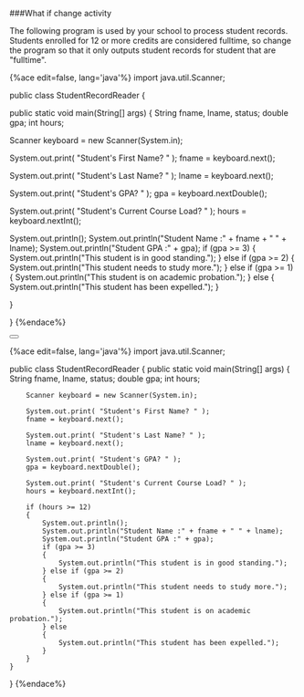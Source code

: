 <!-- djw:done-->
<!-- ajh:done-->
###What if change activity

The following program is used by your school to process student records. Students enrolled for 12 or more credits are considered fulltime, so change the program so that it only outputs student records for student that are "fulltime".

{%ace edit=false, lang='java'%}
import java.util.Scanner;

public class StudentRecordReader {

public static void main(String[] args) {
String fname, lname, status;
double gpa;
int hours;


Scanner keyboard = new Scanner(System.in);

System.out.print( "Student's First Name? " );
fname = keyboard.next();

System.out.print( "Student's Last Name? " );
lname = keyboard.next();

System.out.print( "Student's GPA? " );
gpa = keyboard.nextDouble();

System.out.print( "Student's Current Course Load? " );
hours = keyboard.nextInt();

System.out.println();
System.out.println("Student Name :" + fname + " " + lname);
System.out.println("Student GPA :" + gpa);
if (gpa >= 3)
{
System.out.println("This student is in good standing.");
} else if (gpa >= 2)
{
System.out.println("This student needs to study more.");
} else if (gpa >= 1)
{
System.out.println("This student is on academic probation.");
} else
{
System.out.println("This student has been expelled.");
}


}

}
{%endace%}



<button class="section" target="section1" show="Sample Answer" hide="Hide Answer"></button>

<!--sec data-title="Answer" data-id="section1" data-show=false ces-->
{%ace edit=false, lang='java'%}
import java.util.Scanner;

public class StudentRecordReader {
	public static void main(String[] args) {
		String fname, lname, status;
		double gpa;
		int hours;
	
		Scanner keyboard = new Scanner(System.in);
	
		System.out.print( "Student's First Name? " );
		fname = keyboard.next();
	
		System.out.print( "Student's Last Name? " );
		lname = keyboard.next();
	
		System.out.print( "Student's GPA? " );
		gpa = keyboard.nextDouble();
	
		System.out.print( "Student's Current Course Load? " );
		hours = keyboard.nextInt();
	
		if (hours >= 12)
		{
			System.out.println();
			System.out.println("Student Name :" + fname + " " + lname);
			System.out.println("Student GPA :" + gpa);
			if (gpa >= 3)
			{
				System.out.println("This student is in good standing.");
			} else if (gpa >= 2)
			{
				System.out.println("This student needs to study more.");
			} else if (gpa >= 1)
			{
				System.out.println("This student is on academic probation.");
			} else
			{
				System.out.println("This student has been expelled.");
			}
		}
	}
}
{%endace%}
<!--endsec-->